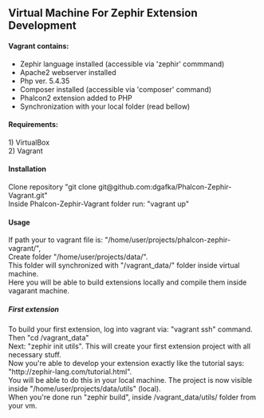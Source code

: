 <h2> Virtual Machine For Zephir Extension Development </h2>

<h4>Vagrant contains:</h4>
<ul>
  <li>Zephir language installed (accessible via 'zephir' commmand)</li>
  <li>Apache2 webserver installed</li>
  <li>Php ver. 5.4.35 </li>
  <li>Composer installed (accessible via 'composer' command)</li>
  <li>Phalcon2 extension added to PHP</li>
  <li>Synchronization with your local folder (read bellow)</li>
</ul>

<h4>Requirements:</h4>
1) VirtualBox<br/>
2) Vagrant<br/>


<h4>Installation</h4>
Clone repository "git clone git@github.com:dgafka/Phalcon-Zephir-Vagrant.git"<br/>
Inside Phalcon-Zephir-Vagrant folder run: "vagrant up"<br/>

<h4>Usage</h4>
If path your to vagrant file is: "/home/user/projects/phalcon-zephir-vagrant/",<br/>
Create folder "/home/user/projects/data/".<br/>
This folder will synchronized with "/vagrant_data/" folder inside virtual machine. <br/>
Here you will be able to build extensions locally and compile them inside vagarant machine.<br/>

<h5>First extension</h5>
To build your first extension, log into vagrant via: "vagrant ssh" command.<br/>
Then "cd /vagrant_data"<br/>
Next: "zephir init utils". This will create your first extension project with all necessary stuff.<br/>
Now you're able to develop your extension exactly like the tutorial says: "http://zephir-lang.com/tutorial.html".<br/>
You will be able to do this in your local machine. The project is now visible inside "/home/user/projects/data/utils" (local).<br/>
When you're done run "zephir build", inside /vagrant_data/utils/ folder from your vm.<br/>
